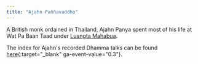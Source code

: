 ```yaml
---
title: "Ajahn Paññavaddho"
---
```


A British monk ordained in Thailand, Ajahn Panya spent most of his life at Wat Pa Baan Taad under [Luangta Mahabua](/authors/boowa).

The index for Ajahn's recorded Dhamma talks can be found [here](http://www.forestdhammatalks.org/en/ajahn_panna/talks.php){:target="_blank" ga-event-value="0.3"}.

